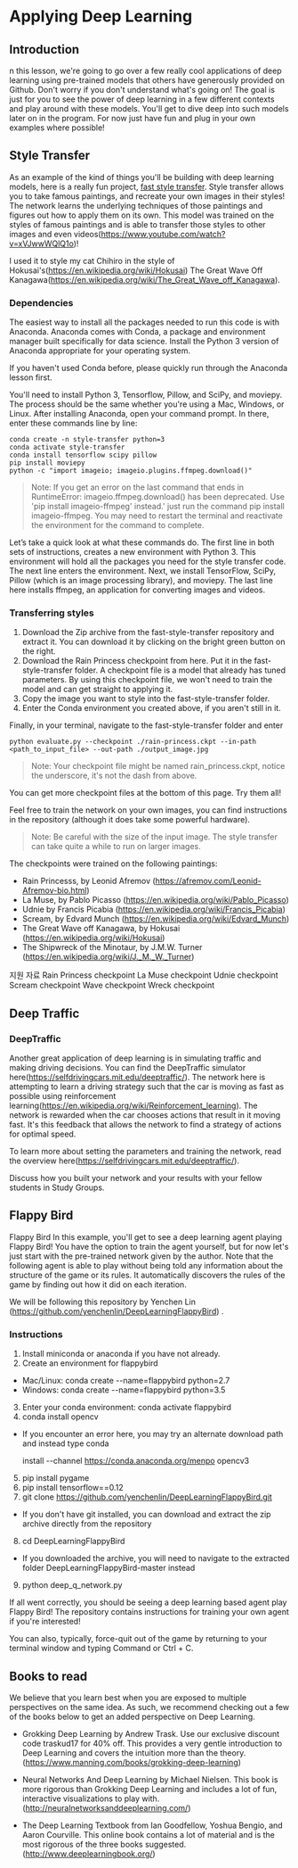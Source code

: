 # Applying Deep Learning

## Introduction 

n this lesson, we're going to go over a few really cool applications of deep learning using pre-trained models that others have generously provided on Github. Don't worry if you don't understand what's going on! The goal is just for you to see the power of deep learning in a few different contexts and play around with these models. You'll get to dive deep into such models later on in the program. For now just have fun and plug in your own examples where possible!


## Style Transfer
As an example of the kind of things you'll be building with deep learning models, here is a really fun project, [fast style transfer](https://github.com/lengstrom/fast-style-transfer). Style transfer allows you to take famous paintings, and recreate your own images in their styles! The network learns the underlying techniques of those paintings and figures out how to apply them on its own. This model was trained on the styles of famous paintings and is able to transfer those styles to other images and even videos(https://www.youtube.com/watch?v=xVJwwWQlQ1o)!

I used it to style my cat Chihiro in the style of Hokusai's(https://en.wikipedia.org/wiki/Hokusai) The Great Wave Off Kanagawa(https://en.wikipedia.org/wiki/The_Great_Wave_off_Kanagawa).


### Dependencies

The easiest way to install all the packages needed to run this code is with Anaconda. Anaconda comes with Conda, a package and environment manager built specifically for data science. Install the Python 3 version of Anaconda appropriate for your operating system.

If you haven't used Conda before, please quickly run through the Anaconda lesson first.

You'll need to install Python 3, Tensorflow, Pillow, and SciPy, and moviepy. The process should be the same whether you're using a Mac, Windows, or Linux. After installing Anaconda, open your command prompt. In there, enter these commands line by line:

    conda create -n style-transfer python=3
    conda activate style-transfer
    conda install tensorflow scipy pillow
    pip install moviepy
    python -c "import imageio; imageio.plugins.ffmpeg.download()"

> Note: If you get an error on the last command that ends in RuntimeError: imageio.ffmpeg.download() has been deprecated. Use 'pip install imageio-ffmpeg' instead.' just run the command pip install imageio-ffmpeg. You may need to restart the terminal and reactivate the environment for the command to complete.

Let’s take a quick look at what these commands do. The first line in both sets of instructions, creates a new environment with Python 3. This environment will hold all the packages you need for the style transfer code. The next line enters the environment. Next, we install TensorFlow, SciPy, Pillow (which is an image processing library), and moviepy. The last line here installs ffmpeg, an application for converting images and videos.


### Transferring styles

1. Download the Zip archive from the fast-style-transfer repository and extract it. You can download it by clicking on the bright green button on the right.
2. Download the Rain Princess checkpoint from here. Put it in the fast-style-transfer folder. A checkpoint file is a model that already has tuned parameters. By using this checkpoint file, we won't need to train the model and can get straight to applying it.
3. Copy the image you want to style into the fast-style-transfer folder.
4. Enter the Conda environment you created above, if you aren't still in it.

Finally, in your terminal, navigate to the fast-style-transfer folder and enter

    python evaluate.py --checkpoint ./rain-princess.ckpt --in-path <path_to_input_file> --out-path ./output_image.jpg

> Note: Your checkpoint file might be named rain_princess.ckpt, notice the underscore, it's not the dash from above.


You can get more checkpoint files at the bottom of this page. Try them all!

Feel free to train the network on your own images, you can find instructions in the repository (although it does take some powerful hardware).

> Note: Be careful with the size of the input image. The style transfer can take quite a while to run on larger images.



The checkpoints were trained on the following paintings:

* Rain Princesss, by Leonid Afremov (https://afremov.com/Leonid-Afremov-bio.html)
* La Muse, by Pablo Picasso (https://en.wikipedia.org/wiki/Pablo_Picasso)
* Udnie by Francis Picabia (https://en.wikipedia.org/wiki/Francis_Picabia)
* Scream, by Edvard Munch (https://en.wikipedia.org/wiki/Edvard_Munch)
* The Great Wave off Kanagawa, by Hokusai (https://en.wikipedia.org/wiki/Hokusai)
* The Shipwreck of the Minotaur, by J.M.W. Turner (https://en.wikipedia.org/wiki/J._M._W._Turner)



지원 자료
 Rain Princess checkpoint
 La Muse checkpoint
 Udnie checkpoint
 Scream checkpoint
 Wave checkpoint
 Wreck checkpoint



## Deep Traffic

### DeepTraffic
Another great application of deep learning is in simulating traffic and making driving decisions. You can find the DeepTraffic simulator here(https://selfdrivingcars.mit.edu/deeptraffic/). The network here is attempting to learn a driving strategy such that the car is moving as fast as possible using reinforcement learning(https://en.wikipedia.org/wiki/Reinforcement_learning). The network is rewarded when the car chooses actions that result in it moving fast. It's this feedback that allows the network to find a strategy of actions for optimal speed.

To learn more about setting the parameters and training the network, read the overview here(https://selfdrivingcars.mit.edu/deeptraffic/).

Discuss how you built your network and your results with your fellow students in Study Groups.




## Flappy Bird

Flappy Bird
In this example, you'll get to see a deep learning agent playing Flappy Bird! You have the option to train the agent yourself, but for now let's just start with the pre-trained network given by the author. Note that the following agent is able to play without being told any information about the structure of the game or its rules. It automatically discovers the rules of the game by finding out how it did on each iteration.

We will be following this repository by Yenchen Lin (https://github.com/yenchenlin/DeepLearningFlappyBird) .

### Instructions
1. Install miniconda or anaconda if you have not already.
2. Create an environment for flappybird
  * Mac/Linux: conda create --name=flappybird python=2.7
  * Windows: conda create --name=flappybird python=3.5
3. Enter your conda environment: conda activate flappybird
4. conda install opencv
  * If you encounter an error here, you may try an alternate download path and instead type conda 
    
    install --channel https://conda.anaconda.org/menpo opencv3

5. pip install pygame
6. pip install tensorflow==0.12
7. git clone https://github.com/yenchenlin/DeepLearningFlappyBird.git
  * If you don't have git installed, you can download and extract the zip archive directly from the repository
8. cd DeepLearningFlappyBird
  * If you downloaded the archive, you will need to navigate to the extracted folder DeepLearningFlappyBird-master instead
9. python deep_q_network.py


If all went correctly, you should be seeing a deep learning based agent play Flappy Bird! The repository contains instructions for training your own agent if you're interested!


You can also, typically, force-quit out of the game by returning to your terminal window and typing Command or Ctrl + C.


## Books to read

We believe that you learn best when you are exposed to multiple perspectives on the same idea. As such, we recommend checking out a few of the books below to get an added perspective on Deep Learning.


* Grokking Deep Learning by Andrew Trask. Use our exclusive discount code traskud17 for 40% off. This provides a very gentle introduction to Deep Learning and covers the intuition more than the theory. (https://www.manning.com/books/grokking-deep-learning)

* Neural Networks And Deep Learning by Michael Nielsen. This book is more rigorous than Grokking Deep Learning and includes a lot of fun, interactive visualizations to play with. (http://neuralnetworksanddeeplearning.com/)

* The Deep Learning Textbook from Ian Goodfellow, Yoshua Bengio, and Aaron Courville. This online book contains a lot of material and is the most rigorous of the three books suggested. (http://www.deeplearningbook.org/)




